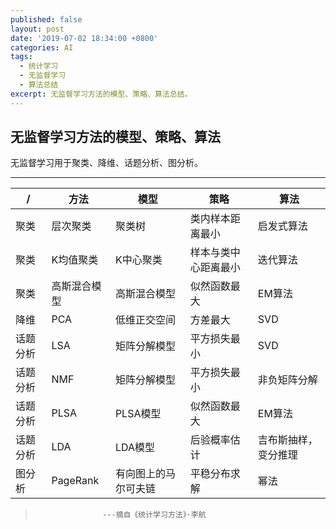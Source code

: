 ```yaml
---
published: false
layout: post
date: '2019-07-02 18:34:00 +0800'
categories: AI
tags:
  - 统计学习
  - 无监督学习
  - 算法总结
excerpt: 无监督学习方法的模型、策略、算法总结。
---
```

## 无监督学习方法的模型、策略、算法

无监督学习用于聚类、降维、话题分析、图分析。

---

 / | 方法 | 模型 | 策略 | 算法 
 -| - | - | - | -
 聚类 | 层次聚类 | 聚类树 | 类内样本距离最小 | 启发式算法
 聚类 | K均值聚类 | K中心聚类 | 样本与类中心距离最小 | 迭代算法
 聚类 | 高斯混合模型 | 高斯混合模型 | 似然函数最大 | EM算法
 降维 | PCA | 低维正交空间 | 方差最大 | SVD
 话题分析 | LSA | 矩阵分解模型 | 平方损失最小 | SVD
 话题分析 | NMF | 矩阵分解模型 | 平方损失最小 | 非负矩阵分解
 话题分析 | PLSA | PLSA模型 | 似然函数最大 | EM算法
 话题分析 | LDA | LDA模型 | 后验概率估计 | 吉布斯抽样，变分推理
 图分析 | PageRank | 有向图上的马尔可夫链 | 平稳分布求解 | 幂法
 
 >                    ---摘自《统计学习方法》·李航
 